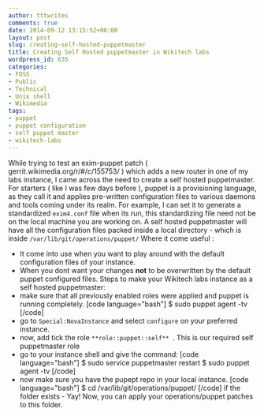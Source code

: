```yaml
---
author: tttwrites
comments: true
date: 2014-09-12 13:15:52+00:00
layout: post
slug: creating-self-hosted-puppetmaster
title: Creating Self Hosted puppetmaster in Wikitech labs
wordpress_id: 635
categories:
- FOSS
- Public
- Technical
- Unix shell
- Wikimedia
tags:
- puppet
- puppet configuration
- self puppet master
- wikitech-labs
---
```


While trying to test an exim-puppet patch ( gerrit.wikimedia.org/r/#/c/155753/ ) which adds a new router in one of my labs instance, I came across the need to create a self hosted puppetmaster. For starters ( like I was few days before ), puppet is a provisioning language, as they call it and applies pre-written configuration files to various daemons and tools coming under its realm. For example, I can set it to generate a standardized `exim4.conf` file when its run, this standardizing file need not be on the local machine you are working on. A self hosted puppetmaster will have all the configuration files packed inside a local directory - which is inside ` /var/lib/git/operations/puppet/ `
Where it come useful :
* It come into use when you want to play around with the default configuration files of your instance.
* When you dont want your changes **not** to be overwritten by the default puppet configured files.
Steps to make your Wikitech labs instance as a self hosted puppetmaster:
* make sure that all previously enabled roles were applied and puppet is running completely. 
[code language="bash"]
$ sudo puppet agent -tv
[/code]
* go to ` Special:NovaInstance ` and select ` configure ` on your preferred instance.
* now, add tick the role `**role::puppet::self** `. This is our required self puppetmaster role
* go to your instance shell and give the command: 
[code language="bash"]
$ sudo service puppetmaster restart
$ sudo puppet agent -tv 
[/code]
* now make sure you have the pupept repo in your local instance. 
[code language="bash"]
$ cd /var/lib/git/operations/puppet/ 
[/code] if the folder exists - Yay! 
Now, you can apply your operations/puppet patches to this folder.
